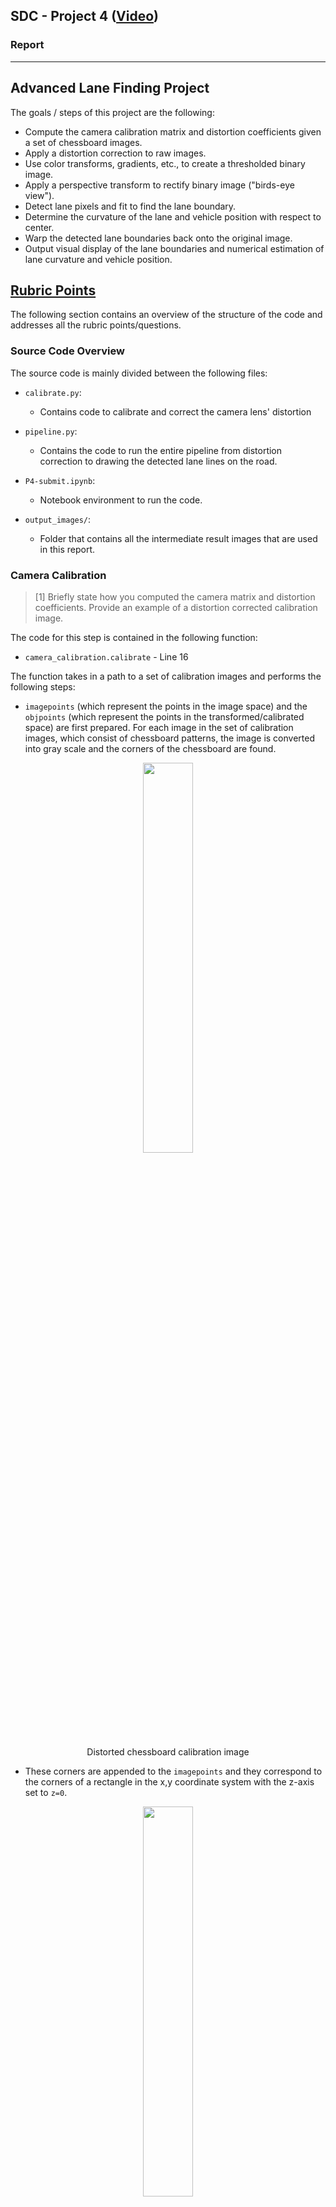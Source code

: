 ## SDC - Project 4 ([Video](https://youtu.be/jqyMV83VSoc))

### Report

---

## Advanced Lane Finding Project

The goals / steps of this project are the following:

* Compute the camera calibration matrix and distortion coefficients given a set of chessboard images.
* Apply a distortion correction to raw images.
* Use color transforms, gradients, etc., to create a thresholded binary image.
* Apply a perspective transform to rectify binary image ("birds-eye view").
* Detect lane pixels and fit to find the lane boundary.
* Determine the curvature of the lane and vehicle position with respect to center.
* Warp the detected lane boundaries back onto the original image.
* Output visual display of the lane boundaries and numerical estimation of lane curvature and vehicle position.

## [Rubric Points](https://review.udacity.com/#!/rubrics/571/view)

The following section contains an overview of the structure of the code and addresses all the rubric points/questions.

### Source Code Overview

The source code is mainly divided between the following files:
* `calibrate.py`:
  * Contains code to calibrate and correct the camera lens' distortion


* `pipeline.py`:
  * Contains the code to run the entire pipeline from distortion correction to drawing the detected lane lines on the road.


* `P4-submit.ipynb`:
  * Notebook environment to run the code.


* `output_images/`:
  * Folder that contains all the intermediate result images that are used in this report.

### Camera Calibration

> [1] Briefly state how you computed the camera matrix and distortion coefficients. Provide an example of a distortion corrected calibration image.

The code for this step is contained in the following function:
* `camera_calibration.calibrate` - Line 16


The function takes in a path to a set of calibration images and performs the following steps:

* `imagepoints` (which represent the points in the image space) and the `objpoints` (which represent the points in the transformed/calibrated space) are first prepared. For each image in the set of calibration images, which consist of chessboard patterns, the image is converted into gray scale and the corners of the chessboard are found.

<p align="center">
  <img src="./output_images/chessboard.png" width="40%"/>
  <p align="center">Distorted chessboard calibration image</p>
</p>

* These corners are appended to the `imagepoints` and they correspond to the corners of a rectangle in the x,y coordinate system with the z-axis set to `z=0`.

<p align="center">
  <img src="./output_images/chessboard-corners.png" width="40%"/>
  <p align="center">Chessboard corners in distorted image for calibration</p>
</p>

* Now that we have a mapping between the corners identified in the camera image and the target corners in the x,y plane, the camera can be calibrated using the `imagepoints` and the `objpoints`.

<p align="center">
  <img src="./output_images/undistorted.png" width="40%"/>
  <p align="center">Undistorted image</p>
</p>

* Once calibrated, the calibration matrix and the distortion coefficients are used to `undistort` the image and perform a perspective transformation on the chessboard images to visually check if the calibration was accurately performed.

<p align="center">
  <img src="./output_images/chessboard-warped.png" width="40%"/>
  <p align="center">Perspective transformation and distortion correction applied to the chessboard image</p>
</p>

### Pipeline (single images)

> [1] Provide an example of a distortion-corrected image.

An example of the distortion correction applied to a test image using the calibration matrix and distortion coefficients from the camera calibration step.

<p align="center">
  <img src="./output_images/test-1.png" width="40%"/>
  <p align="center">Distorted test image</p>
</p>

<p align="center">
  <img src="./output_images/test-1-undistorted.png" width="40%"/>
  <p align="center">Undistorted/Distortion Corrected test image</p>
</p>

> [2] Describe how (and identify where in your code) you used color transforms, gradients or other methods to create a thresholded binary image.  Provide an example of a binary image result.

The pipeline method responsible for creating the color and gradient transforms is as follows:
* `Pipeline.color_gradient_threshold_transform` - Line 216

The above method creates the following variables:
* `R_binary`
  * A thresholded binary image of the RED channel of the image in RGB color space

  <p align="center">
    <img src="./output_images/test-1-R.png" width="40%"/>
    <p align="center">The yellow lane line and parts of the white lane lines are visible (binary 1) in the RED channel with a lot of noise</p>
  </p>

* `G_binary`
  * A thresholded binary image of the GREEN channel of the image in RGB color space

  <p align="center">
    <img src="./output_images/test-1-G.png" width="40%"/>
    <p align="center">The yellow lane line and parts of the white lane lines are visible (binary 1) in the GREEN channel with a lesser noise compared to RED</p>
  </p>

* `L_binary`
  * A thresholded binary image of the LIGHTNESS channel of the image in the HLS color space

  <p align="center">
    <img src="./output_images/test-1-L.png" width="40%"/>
    <p align="center">The yellow lane line and parts of the white lane lines are visible (binary 1) in the LIGHTNESS channel similar to the RED and GREEN channels.</p>
  </p>

* `S_binary`
  * A thresholded binary image of the SATURATION channel of the image in the HLS color space

  <p align="center">
    <img src="./output_images/test-1-S.png" width="40%"/>
    <p align="center">The yellow lane line and parts of the white lane lines are visible (binary 1) in the SATURATION channel and compared to the other binary images, the lane lines are more clearly visible in this channel.</p>
  </p>

* `gradx`
  * A thresholded binary image with Sobel operator applied in the X direction.

  <p align="center">
    <img src="./output_images/test-1-gradx.png" width="40%"/>
    <p align="center">This image shows that lines in the vertical direction are picked up pretty well.</p>
  </p>

* `dir_binary`
  * A thresholded binary image of the directional gradients.

  <p align="center">
    <img src="./output_images/test-1-dir.png" width="40%"/>
    <p align="center"></p>
  </p>


In the above images, `S_binary` and `gradx` seem to best pick up the lane lines. But instead of limiting the use of just these two binary images, we can use a combination of the different binary images, by adding and removing some of the information contributed by them.

To create a thresholded image for the lane detection polynomial fit algorithm, we take a combination as follows:

```
thresholded_image = ((R_binary | G_binary | L_binary) & S_binary | (gradx & G_binary & L_binary & dir_binary))
```

* The `R`,`G` and `L` binary images are `OR`-ed together since they result in similar images.
* This is then combined with the `S` binary image to remove some of the noise associated with the `S` binary image
* This is further `OR`-ed with an `AND` combination of `gradx`, `G`, `L` and `dir` binary images.

The final result is as follows:

<p align="center">
  <img src="./output_images/test-1-threshold.png" width="40%"/>
  <p align="center">The lane lines are more prominently visible in the combined threshold image</p>
</p>

> [3] Describe how (and identify where in your code) you performed a perspective transform and provide an example of a transformed image.

To perform the perspective transformation, a small section of the thresholded image is first selected as follows:

<p align="center">
  <img src="./output_images/test-1-mask.png" width="40%"/>
  <p align="center">A mask is created around the region of the lane (assuming that the camera is centered on the dashboard of the car)</p>
</p>

The pipeline method responsible for creating the color and gradient transforms is as follows:
* `Pipeline.perspective_transform` - Line 302

It uses two sets of points:
* `src` - The corners of the mask in the thresholded image.
* `dst` - The corners of the rectangle in the destination image (which is the perspective transformed birds-eye view image)

The corners in the src image are chosen as follows:
```
left_bottom = [xsize*CONFIG['mask']['lb_x'], ysize*CONFIG['mask']['lb_y']]
right_bottom = [xsize*CONFIG['mask']['rb_x'], ysize*CONFIG['mask']['rb_y']]

left_top = [xsize*CONFIG['mask']['lt_x'], ysize*CONFIG['mask']['lt_y']]
right_top = [xsize*CONFIG['mask']['rt_x'], ysize*CONFIG['mask']['rt_y']]

x = [left_bottom[0], right_bottom[0], right_top[0], left_top[0], left_bottom[0]]
y = [left_bottom[1], right_bottom[1], right_top[1], left_top[1],  left_bottom[1]]
```

The CONFIG object defines the mask coordinates as percentage values:

```
CONFIG = {
    'mask': {
        'lt_y': 0.6,
        'lt_x': 0.49,
        'rt_y': 0.6,
        'rt_x': 0.545,

        'lb_x': 0.18,
        'lb_y': 1,        
        'rb_x': 0.93,
        'rb_y': 1
    }
}
```

The corresponding coordinates of `dst` are computed as follows:
```
w, h = image.shape[1::-1]
top = -3; bottom = 1; left = 0.3; right = 0.7

src = np.float32([corners[3],corners[2],corners[1],corners[0]])
dst = np.float32([[w*left, h*top],[w*right, h*top],[w*right, h*bottom],[w*left, h*bottom]])
```

This resulted in the following source and destination points:

| Source        | Destination   |
|:-------------:|:-------------:|
| 627, 427      | 384, -2160        |
| 697, 427      | 896, -2169      |
| 1190, 712     | 896, 720      |
| 230, 712     | 384, 720        |

I verified that my perspective transform was working as expected by drawing the `src` and `dst` points onto a test image and its warped counterpart to verify that the lines appear parallel in the warped image.

<p align="center">
  <img src="./output_images/test-1-perspective.png" width="40%"/>
  <p align="center">The lane lines appear parallel in the perspective transformed image</p>
</p>

> [4] Describe how (and identify where in your code) you identified lane-line pixels and fit their positions with a polynomial?

The part of the code responsible for detecting lines is as follows:
* `pipeline.Pipeline.detect_lane_lines` - Line 323 - Detects lane line on the first frame
* `pipeline.Pipeline.detect_lane_lines_with_prior` - Line 455 - Detects lane line on all the future frames by using the previous frame's lane line fit.

To identify the lane lines I implemented a method to use the perspective transformed image to detect lane lines by:
* Finding a histogram of raw intensities for the bottom half of the image

    * Computing the positions of peaks of the image intensities which roughly should correspond to the lane
    lines. The histogram is divided vertically to find 2 peaks, the first peak is for the left lane line and the second is for the right lane line.

    * Step through small windows in the Y direction, by moving the centers of the windows based on the number
    of pixels within the the window and append the pixels within this image to an array that would potentially
    identify the lane lines.

    <p align="center">
      <img src="./output_images/test-1-windows.png" width="40%"/>
      <p align="center">Small windows drawn vertically based on histogram peaks.</p>
    </p>

    * Once these arrays have all the image pixels that potentially correspond to the lane line points, the problem now becomes a line fitting problem to a distribution of points in a plane.

      * 2nd degree polynomials are fit to these sets of points (for each lane line).

      <p align="center">
        <img src="./output_images/test-1-fit.png" width="40%"/>
        <p align="center">Polynomial curve fit on the distribution of points</p>
      </p>

    * The current fit is saved for the next frame.

    * Once the lane line polynomial fits are available, the region between the lane lines is colored to represent the lane.

    <p align="center">
      <img src="./output_images/test-1-perspective-lane-lines.png" width="40%"/>
      <p align="center">Lane line points with the region of the lane colored green</p>
    </p>

    * This overlay image is then transformed back into the coordinates of the camera and overlaid on top of the original image for a final result as follows:

    <p align="center">
      <img src="./output_images/test-1-f1-lane-original.png" width="40%"/>
      <p align="center">The lane detected transformed back into the original camera coordinates</p>
    </p>
    <p align="center">
      <img src="./output_images/test-1-f1-final.png" width="40%"/>
      <p align="center">The lane detected on the first frame</p>
    </p>


Once we have the first frame's lane line fit, we consider the issues and solutions for the frames after the first lane line detection has been made:

* One problem that I came across here was that despite fitting the lane lines accurately in the first frame, future frames were not always guaranteed to have an accurate fit for either of the lines, due to change in the curvature of the road.

* A solution to this problem was to use the fit from the previous frame and super impose points along the fit on the new image, so, together with the points in the new frame, the resulting point distribution would be closer to the actual lane line.

<p align="center">
  <img src="./output_images/test-1-f2-threshold.png" width="40%"/>
  <p align="center">The second frame's binary thresholded representation</p>
</p>

<p align="center">
  <img src="./output_images/test-1-f2-superimposed.png" width="40%"/>
  <p align="center">The previous frame's fit points superimposed on the second frame</p>
</p>

* Additionally, instead of re-stepping through all the windows, we can use the points from the previous frame's lane line fit and search within a margin.

> [5] Describe how (and identify where in your code) you calculated the radius of curvature of the lane and the position of the vehicle with respect to center.

The functions responsible for computing the radius of curvature and the camera offsets are as follows:

* `pipeline.Pipeline.compute_radius_of_curvature_for_fit` - Line 642
* `pipeline.Pipeline.compute_radius_of_curvature_for_fit_in_meters` - Line 651
* `pipeline.Pipeline.compute_camera_offset` - Line 685

> [6] Provide an example image of your result plotted back down onto the road such that the lane area is identified clearly.

Once the lane and the lane lines are detected in the "birds-eye" perspective, the inverse transform is found and the lane and the lane lines are transformed back into the original camera coordinates. The result is as follows:

<p align="center">
  <img src="./output_images/test-1-f2-lane-lines.png" width="40%"/>
  <p align="center">Lane detection in "birds-eye" perspective</p>
</p>

<p align="center">
  <img src="./output_images/test-1-f2-final.png" width="40%"/>
  <p align="center">Lane detection overlaid on original image</p>
</p>

The function responsible for warping the lanes back to the original coordinates is as follows:

* `pipeline.Pipeline.warp_perspective_to_original` - Line 608


---

### Pipeline (video)

> [1] Provide a link to your final video output.  Your pipeline should perform reasonably well on the entire project video (wobbly lines are ok but no catastrophic failures that would cause the car to drive off the road!).

Here's a [link to my video result](https://youtu.be/jqyMV83VSoc)

The video is also included in the repository, at the following relative path:

* `./output/project_video.mp4`

---

### Discussion

> [1] Briefly discuss any problems / issues you faced in your implementation of this project.  Where will your pipeline likely fail?  What could you do to make it more robust?

One of the biggest problems I faced was dealing with differing lighting conditions though the video. The lane curve detections would often go hay-wire.

To combat this problem, I had to find a good combination of different binary images (discussed in the appropriate section).

A second solution to the problem was to superimpose the points along the fit of the previous frame on top of the binary thresholded image of the current frame. This was one of the most important steps in correcting the lane detections under shadows and differing lighting conditions.

The pipeline might fail if the lane lines are more curved (as is in the challenge videos). The pipeline can be made more robust by implementing an advanced form of using the previous frame detections or creating advanced priors/heuristics so that algorithm inherently knows where to find a line.
